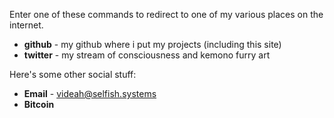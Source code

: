 Enter one of these commands to redirect to one of my various places on the internet.
 - **github** - my github where i put my projects (including this site)
 - **twitter** - my stream of consciousness and kemono furry art

Here's some other social stuff:

 - **Email** - videah@selfish.systems
 - **Bitcoin**